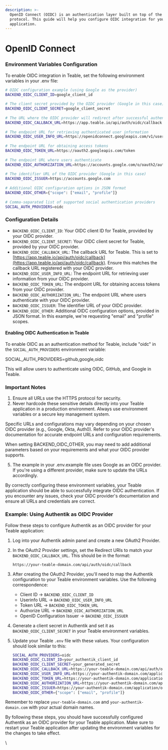 ```yaml
---
description: >-
  OpenID Connect (OIDC) is an authentication layer built on top of the OAuth 2.0
  protocol. This guide will help you configure OIDC integration for your Teable
  application.
---
```


# OpenID Connect

### Environment Variables Configuration

To enable OIDC integration in Teable, set the following environment variables in your .env file:

```bash
# OIDC configuration example (using Google as the provider)
BACKEND_OIDC_CLIENT_ID=google_client_id
​
# The client secret provided by the OIDC provider (Google in this case)
BACKEND_OIDC_CLIENT_SECRET=google_client_secret
​
# The URL where the OIDC provider will redirect after successful authentication
BACKEND_OIDC_CALLBACK_URL=https://app.teable.io/api/auth/oidc/callback
​
# The endpoint URL for retrieving authenticated user information
BACKEND_OIDC_USER_INFO_URL=https://openidconnect.googleapis.com/v1/userinfo
​
# The endpoint URL for obtaining access tokens
BACKEND_OIDC_TOKEN_URL=https://oauth2.googleapis.com/token
​
# The endpoint URL where users authenticate
BACKEND_OIDC_AUTHORIZATION_URL=https://accounts.google.com/o/oauth2/auth
​
# The identifier URL of the OIDC provider (Google in this case)
BACKEND_OIDC_ISSUER=https://accounts.google.com
​
# Additional OIDC configuration options in JSON format
BACKEND_OIDC_OTHER={"scope": ["email", "profile"]}
​
# Comma-separated list of supported social authentication providers
SOCIAL_AUTH_PROVIDERS=oidc
```

### Configuration Details

* `BACKEND_OIDC_CLIENT_ID`: Your OIDC client ID for Teable, provided by your OIDC provider.
* `BACKEND_OIDC_CLIENT_SECRET`: Your OIDC client secret for Teable, provided by your OIDC provider.
* `BACKEND_OIDC_CALLBACK_URL`: The callback URL for Teable. This is set to [https://app.teable.io/api/auth/oidc/callback](https://app.teable.io/api/auth/oidc/callback). Ensure this matches the callback URL registered with your OIDC provider.
* `BACKEND_OIDC_USER_INFO_URL`: The endpoint URL for retrieving user information from your OIDC provider.
* `BACKEND_OIDC_TOKEN_URL`: The endpoint URL for obtaining access tokens from your OIDC provider.
* `BACKEND_OIDC_AUTHORIZATION_URL`: The endpoint URL where users authenticate with your OIDC provider.
* `BACKEND_OIDC_ISSUER`: The identifier URL of your OIDC provider.
* `BACKEND_OIDC_OTHER`: Additional OIDC configuration options, provided in JSON format. In this example, we're requesting "email" and "profile" scopes.

#### Enabling OIDC Authentication in Teable

To enable OIDC as an authentication method for Teable, include "oidc" in the `SOCIAL_AUTH_PROVIDERS` environment variable:

SOCIAL\_AUTH\_PROVIDERS=github,google,oidc

This will allow users to authenticate using OIDC, GitHub, and Google in Teable.

### Important Notes

1. Ensure all URLs use the HTTPS protocol for security.
2. Never hardcode these sensitive details directly into your Teable application in a production environment. Always use environment variables or a secure key management system.

Specific URLs and configurations may vary depending on your chosen OIDC provider (e.g., Google, Okta, Auth0). Refer to your OIDC provider's documentation for accurate endpoint URLs and configuration requirements.

When setting BACKEND\_OIDC\_OTHER, you may need to add additional parameters based on your requirements and what your OIDC provider supports.

5. The example in your .env.example file uses Google as an OIDC provider. If you're using a different provider, make sure to update the URLs accordingly.

By correctly configuring these environment variables, your Teable application should be able to successfully integrate OIDC authentication. If you encounter any issues, check your OIDC provider's documentation and ensure all URLs and credentials are correct.

### Example: Using Authentik as OIDC Provider

Follow these steps to configure Authentik as an OIDC provider for your Teable application:

1. Log into your Authentik admin panel and create a new OAuth2 Provider.
2.  In the OAuth2 Provider settings, set the Redirect URIs to match your `BACKEND_OIDC_CALLBACK_URL`. This should be in the format:

    ```
    https://your-teable-domain.com/api/auth/oidc/callback
    ```
3. After creating the OAuth2 Provider, you'll need to map the Authentik configuration to your Teable environment variables. Use the following correspondence:
   * Client ID → `BACKEND_OIDC_CLIENT_ID`
   * Userinfo URL → `BACKEND_OIDC_USER_INFO_URL`
   * Token URL → `BACKEND_OIDC_TOKEN_URL`
   * Authorize URL → `BACKEND_OIDC_AUTHORIZATION_URL`
   * OpenID Configuration Issuer → `BACKEND_OIDC_ISSUER`
4. Generate a client secret in Authentik and set it as `BACKEND_OIDC_CLIENT_SECRET` in your Teable environment variables.
5.  Update your Teable `.env` file with these values. Your configuration should look similar to this:

    ```bash
    SOCIAL_AUTH_PROVIDERS=oidc
    BACKEND_OIDC_CLIENT_ID=your_authentik_client_id
    BACKEND_OIDC_CLIENT_SECRET=your_generated_secret
    BACKEND_OIDC_CALLBACK_URL=https://your-teable-domain.com/api/auth/oidc/callback
    BACKEND_OIDC_USER_INFO_URL=https://your-authentik-domain.com/application/o/userinfo
    BACKEND_OIDC_TOKEN_URL=https://your-authentik-domain.com/application/o/token
    BACKEND_OIDC_AUTHORIZATION_URL=https://your-authentik-domain.com/application/o/authorize
    BACKEND_OIDC_ISSUER=https://your-authentik-domain.com/application/o/teable
    BACKEND_OIDC_OTHER={"scope": ["email", "profile"]}
    ```

Remember to replace `your-teable-domain.com` and `your-authentik-domain.com` with your actual domain names.

By following these steps, you should have successfully configured Authentik as an OIDC provider for your Teable application. Make sure to restart your Teable application after updating the environment variables for the changes to take effect.

\
